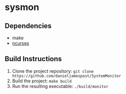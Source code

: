 # sysmon

## Dependencies
 * make
 * [ncurses](https://www.gnu.org/software/ncurses/) 

## Build Instructions

1. Clone the project repository: `git clone https://github.com/danieljamespost/SystemMonitor`
2. Build the project: `make build`
3. Run the resulting executable: `./build/monitor`
